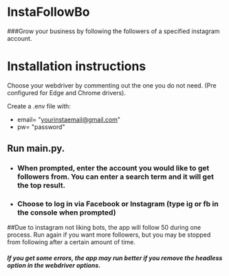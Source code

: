 # InstaFollowBo
###Grow your business by following the followers of a specified instagram account.

# Installation instructions

Choose your webdriver by commenting out the one you do not need. (Pre configured for Edge and Chrome drivers).

Create a .env file with:

- email= "yourinstaemail@gmail.com"
- pw= "password"


## Run main.py. 
- ### When prompted, enter the account you would like to get followers from. You can enter a search term and it will get the top result.
- ### Choose to log in via Facebook or Instagram (type ig or fb in the console when prompted)
##Due to instagram not liking bots, the app will follow 50 during one process. Run again if you want more followers, but you may be stopped from following after a certain amount of time. 
##### If you get some errors, the app may run better if you remove the headless option in the webdriver options. 